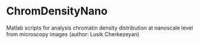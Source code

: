 # ChromDensityNano
Matlab scripts for analysis chromatin density distribution at nanoscale level from microscopy images (author: Lusik Cherkezeyan)
